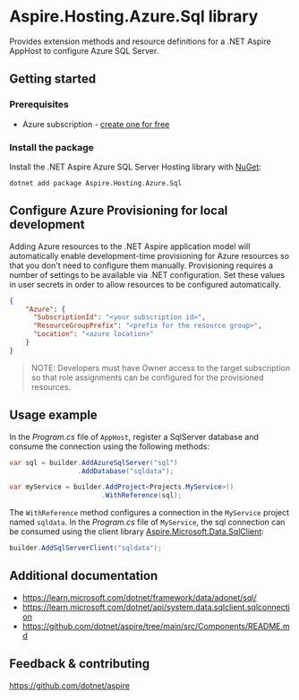 # Aspire.Hosting.Azure.Sql library

Provides extension methods and resource definitions for a .NET Aspire AppHost to configure Azure SQL Server.

## Getting started

### Prerequisites

- Azure subscription - [create one for free](https://azure.microsoft.com/free/)

### Install the package

Install the .NET Aspire Azure SQL Server Hosting library with [NuGet](https://www.nuget.org):

```dotnetcli
dotnet add package Aspire.Hosting.Azure.Sql
```

## Configure Azure Provisioning for local development

Adding Azure resources to the .NET Aspire application model will automatically enable development-time provisioning
for Azure resources so that you don't need to configure them manually. Provisioning requires a number of settings
to be available via .NET configuration. Set these values in user secrets in order to allow resources to be configured
automatically.

```json
{
    "Azure": {
      "SubscriptionId": "<your subscription id>",
      "ResourceGroupPrefix": "<prefix for the resource group>",
      "Location": "<azure location>"
    }
}
```

> NOTE: Developers must have Owner access to the target subscription so that role assignments
> can be configured for the provisioned resources.

## Usage example

In the _Program.cs_ file of `AppHost`, register a SqlServer database and consume the connection using the following methods:

```csharp
var sql = builder.AddAzureSqlServer("sql")
                 .AddDatabase("sqldata");

var myService = builder.AddProject<Projects.MyService>()
                       .WithReference(sql);
```

The `WithReference` method configures a connection in the `MyService` project named `sqldata`. In the _Program.cs_ file of `MyService`, the sql connection can be consumed using the client library [Aspire.Microsoft.Data.SqlClient](https://www.nuget.org/packages/Aspire.Microsoft.Data.SqlClient):

```csharp
builder.AddSqlServerClient("sqldata");
```

## Additional documentation

* https://learn.microsoft.com/dotnet/framework/data/adonet/sql/
* https://learn.microsoft.com/dotnet/api/system.data.sqlclient.sqlconnection
* https://github.com/dotnet/aspire/tree/main/src/Components/README.md

## Feedback & contributing

https://github.com/dotnet/aspire
